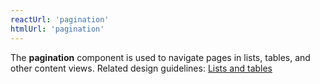 ```yaml
---
reactUrl: 'pagination'
htmlUrl: 'pagination'
---
```

The **pagination** component is used to navigate pages in lists, tables, and other content views. Related design guidelines: [Lists and tables](/design-guidelines/usage-and-behavior/lists-and-tables)
